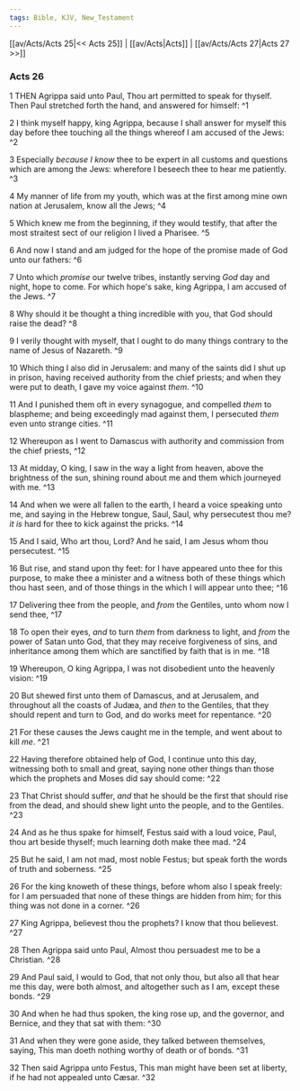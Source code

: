 ```yaml
---
tags: Bible, KJV, New_Testament
---
```


[[av/Acts/Acts 25|<< Acts 25]] | [[av/Acts|Acts]] | [[av/Acts/Acts 27|Acts 27 >>]]

### Acts 26

1 THEN Agrippa said unto Paul, Thou art permitted to speak for thyself. Then Paul stretched forth the hand, and answered for himself: ^1

2 I think myself happy, king Agrippa, because I shall answer for myself this day before thee touching all the things whereof I am accused of the Jews: ^2

3 Especially _because_ _I_ _know_ thee to be expert in all customs and questions which are among the Jews: wherefore I beseech thee to hear me patiently. ^3

4 My manner of life from my youth, which was at the first among mine own nation at Jerusalem, know all the Jews; ^4

5 Which knew me from the beginning, if they would testify, that after the most straitest sect of our religion I lived a Pharisee. ^5

6 And now I stand and am judged for the hope of the promise made of God unto our fathers: ^6

7 Unto which _promise_ our twelve tribes, instantly serving _God_ day and night, hope to come. For which hope's sake, king Agrippa, I am accused of the Jews. ^7

8 Why should it be thought a thing incredible with you, that God should raise the dead? ^8

9 I verily thought with myself, that I ought to do many things contrary to the name of Jesus of Nazareth. ^9

10 Which thing I also did in Jerusalem: and many of the saints did I shut up in prison, having received authority from the chief priests; and when they were put to death, I gave my voice against _them_. ^10

11 And I punished them oft in every synagogue, and compelled _them_ to blaspheme; and being exceedingly mad against them, I persecuted _them_ even unto strange cities. ^11

12 Whereupon as I went to Damascus with authority and commission from the chief priests, ^12

13 At midday, O king, I saw in the way a light from heaven, above the brightness of the sun, shining round about me and them which journeyed with me. ^13

14 And when we were all fallen to the earth, I heard a voice speaking unto me, and saying in the Hebrew tongue, Saul, Saul, why persecutest thou me? _it_ _is_ hard for thee to kick against the pricks. ^14

15 And I said, Who art thou, Lord? And he said, I am Jesus whom thou persecutest. ^15

16 But rise, and stand upon thy feet: for I have appeared unto thee for this purpose, to make thee a minister and a witness both of these things which thou hast seen, and of those things in the which I will appear unto thee; ^16

17 Delivering thee from the people, and _from_ the Gentiles, unto whom now I send thee, ^17

18 To open their eyes, _and_ to turn _them_ from darkness to light, and _from_ the power of Satan unto God, that they may receive forgiveness of sins, and inheritance among them which are sanctified by faith that is in me. ^18

19 Whereupon, O king Agrippa, I was not disobedient unto the heavenly vision: ^19

20 But shewed first unto them of Damascus, and at Jerusalem, and throughout all the coasts of Judæa, and _then_ to the Gentiles, that they should repent and turn to God, and do works meet for repentance. ^20

21 For these causes the Jews caught me in the temple, and went about to kill _me_. ^21

22 Having therefore obtained help of God, I continue unto this day, witnessing both to small and great, saying none other things than those which the prophets and Moses did say should come: ^22

23 That Christ should suffer, _and_ that he should be the first that should rise from the dead, and should shew light unto the people, and to the Gentiles. ^23

24 And as he thus spake for himself, Festus said with a loud voice, Paul, thou art beside thyself; much learning doth make thee mad. ^24

25 But he said, I am not mad, most noble Festus; but speak forth the words of truth and soberness. ^25

26 For the king knoweth of these things, before whom also I speak freely: for I am persuaded that none of these things are hidden from him; for this thing was not done in a corner. ^26

27 King Agrippa, believest thou the prophets? I know that thou believest. ^27

28 Then Agrippa said unto Paul, Almost thou persuadest me to be a Christian. ^28

29 And Paul said, I would to God, that not only thou, but also all that hear me this day, were both almost, and altogether such as I am, except these bonds. ^29

30 And when he had thus spoken, the king rose up, and the governor, and Bernice, and they that sat with them: ^30

31 And when they were gone aside, they talked between themselves, saying, This man doeth nothing worthy of death or of bonds. ^31

32 Then said Agrippa unto Festus, This man might have been set at liberty, if he had not appealed unto Cæsar. ^32
